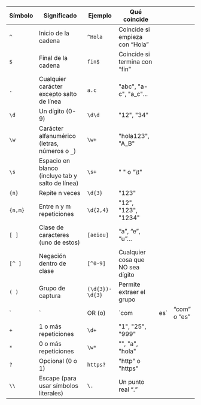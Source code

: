 | Símbolo | Significado                                      | Ejemplo         | Qué coincide                     |     |              |
| ------- | ------------------------------------------------ | --------------- | -------------------------------- | --- | ------------ |
| `^`     | Inicio de la cadena                              | `^Hola`         | Coincide si empieza con “Hola”   |     |              |
| `$`     | Final de la cadena                               | `fin$`          | Coincide si termina con “fin”    |     |              |
| `.`     | Cualquier carácter excepto salto de línea        | `a.c`           | "abc", "a-c", "a_c"...           |     |              |
| `\d`    | Un dígito (0-9)                                  | `\d\d`          | "12", "34"                       |     |              |
| `\w`    | Carácter alfanumérico (letras, números o `_`)    | `\w+`           | "hola123", "A_B"                 |     |              |
| `\s`    | Espacio en blanco (incluye tab y salto de línea) | `\s+`           | "  " o "\t"                      |     |              |
| `{n}`   | Repite n veces                                   | `\d{3}`         | "123"                            |     |              |
| `{n,m}` | Entre n y m repeticiones                         | `\d{2,4}`       | "12", "123", "1234"              |     |              |
| `[ ]`   | Clase de caracteres (uno de estos)               | `[aeiou]`       | “a”, “e”, “u”…                   |     |              |
| `[^ ]`  | Negación dentro de clase                         | `[^0-9]`        | Cualquier cosa que NO sea dígito |     |              |
| `( )`   | Grupo de captura                                 | `(\d{3})-\d{3}` | Permite extraer el grupo         |     |              |
| `       | `                                                | OR (o)          | `com                             | es` | “com” o “es” |
| `+`     | 1 o más repeticiones                             | `\d+`           | "1", "25", "999"                 |     |              |
| `*`     | 0 o más repeticiones                             | `\w*`           | "", "a", "hola"                  |     |              |
| `?`     | Opcional (0 o 1)                                 | `https?`        | "http" o "https"                 |     |              |
| `\\`    | Escape (para usar símbolos literales)            | `\.`            | Un punto real “.”                |     |              |
